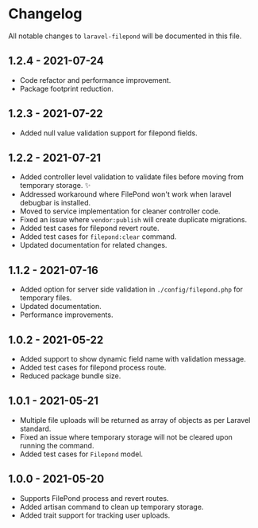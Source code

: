 # Changelog

All notable changes to `laravel-filepond` will be documented in this file.

## 1.2.4 - 2021-07-24

- Code refactor and performance improvement.
- Package footprint reduction.

## 1.2.3 - 2021-07-22

- Added null value validation support for filepond fields.

## 1.2.2 - 2021-07-21

- Added controller level validation to validate files before moving from temporary storage. ✨
- Addressed workaround where FilePond won't work when laravel debugbar is installed.
- Moved to service implementation for cleaner controller code.
- Fixed an issue where `vendor:publish` will create duplicate migrations.
- Added test cases for filepond revert route.
- Added test cases for `filepond:clear` command.
- Updated documentation for related changes.

## 1.1.2 - 2021-07-16

- Added option for server side validation in `./config/filepond.php` for temporary files.
- Updated documentation.
- Performance improvements.

## 1.0.2 - 2021-05-22

- Added support to show dynamic field name with validation message.
- Added test cases for filepond process route.
- Reduced package bundle size.

## 1.0.1 - 2021-05-21

- Multiple file uploads will be returned as array of objects as per Laravel standard.
- Fixed an issue where temporary storage will not be cleared upon running the command.
- Added test cases for `Filepond` model.

## 1.0.0 - 2021-05-20

- Supports FilePond process and revert routes.
- Added artisan command to clean up temporary storage.
- Added trait support for tracking user uploads.
